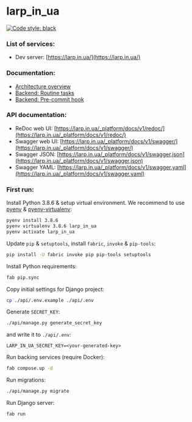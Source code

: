 # larp_in_ua

[![Code style: black](https://img.shields.io/badge/code%20style-black-000000.svg)](https://github.com/psf/black)

### List of services: ###

* Dev server: [https://larp.in.ua/](https://larp.in.ua/)

### Documentation: ###

* [Architecture overview](docs/architecture_overview.md)
* [Backend: Routine tasks](docs/commands.md)
* [Backend: Pre-commit hook](docs/pre_commit_hook.md)

### API documentation: ###

* ReDoc web UI: [https://larp.in.ua/_platform/docs/v1/redoc/](https://larp.in.ua/_platform/docs/v1/redoc/)
* Swagger web UI: [https://larp.in.ua/_platform/docs/v1/swagger/](https://larp.in.ua/_platform/docs/v1/swagger/)
* Swagger JSON: [https://larp.in.ua/_platform/docs/v1/swagger.json](https://larp.in.ua/_platform/docs/v1/swagger.json)
* Swagger YAML: [https://larp.in.ua/_platform/docs/v1/swagger.yaml](https://larp.in.ua/_platform/docs/v1/swagger.yaml)

### First run: ###

Install Python 3.8.6 & setup virtual environment. We recommend to use [pyenv](https://github.com/pyenv/pyenv) & [pyenv-virtualenv](https://github.com/pyenv/pyenv-virtualenv):

```bash
pyenv install 3.8.6
pyenv virtualenv 3.8.6 larp_in_ua
pyenv activate larp_in_ua
```

Update `pip` & `setuptools`, install `fabric`, `invoke` & `pip-tools`:

```bash
pip install -U fabric invoke pip pip-tools setuptools
```

Install Python requirements:

```bash
fab pip.sync
```

Copy initial settings for Django project:

```bash
cp ./api/.env.example ./api/.env
```

Generate `SECRET_KEY`:

```bash
./api/manage.py generate_secret_key
```

and write it to `./api/.env`:

```
LARP_IN_UA_SECRET_KEY=<your-generated-key>
```

Run backing services (require Docker):

```bash
fab compose.up -d
```

Run migrations:

```bash
./api/manage.py migrate
```

Run Django server:

```bash
fab run
```
